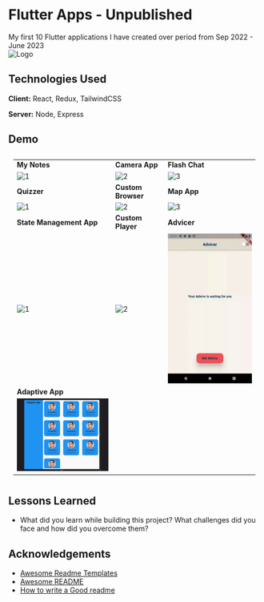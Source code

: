 # Flutter Apps - Unpublished

My first 10 Flutter applications I have created over period from Sep 2022 - June 2023<br />
![Logo](https://storage.googleapis.com/cms-storage-bucket/847ae81f5430402216fd.svg)<br />

## Technologies Used

**Client:** React, Redux, TailwindCSS

**Server:** Node, Express

## Demo

<table style="padding:10px">
  <tr>
    <td> 
        <b>My Notes</b>
    </td>
    <td>
        <b>Camera App</b>
    </td>
    <td>
        <b>Flash Chat</b>
    </td>
  </tr>
  <tr>
    <td> 
        <img src="./mynotes/present/noteGif.gif" alt="1" width = 245px>
    </td>
    <td>
        <img src="./camera/present/cameraGif.gif"  alt="2" width = 245px> 
    </td>
    <td>
        <img src="./flash/present/flashGif.gif" alt="3" width = 245px>
    </td>
  </tr>
    <tr>
    <td> 
        <b>Quizzer</b>
    </td>
    <td>
        <b>Custom Browser</b>
    </td>
    <td>
        <b>Map App</b>
    </td>
  </tr>
  <tr>
    <td> 
        <img src="./quiz/present/quizzerGif.gif" alt="1" width = 245px >
    </td>
    <td>
        <img src="./webview/present/webappGif.gif" alt="2" width = 245px> 
    </td>
    <td>
        <img src="./camera/present/cameraGif.gif" alt="3" width = 245px>
    </td>
  </tr>
   <tr>
    <td> 
        <b>State Management App</b>
    </td>
    <td>
        <b>Custom Player</b>
    </td>
    <td>
        <b>Advicer</b>
    </td>
  </tr>
  <tr>
    <td> 
        <img src="./state_management/present/stateGif.gif" alt="1" width = 245px>
    </td>
    <td>
        <img src="./playback/present/playerGif.gif" alt="2" width = 245px> 
    </td>
    <td>
        <img src="./advicer/present/advicerGif.gif" alt="3" width = 245px>
    </td>
  </tr>
   <tr>
    <td> 
        <b>Adaptive App</b>
    </td>
    <td>
    </td>
    <td>
    </td>
  </tr>
  <tr>
    <td> 
        <img src="./adaptive/present/adaptiveGif.gif" alt="1" width = 245px>
    </td>
    <td>
    </td>
    <td>
    </td>
  </tr>
</table>

## Lessons Learned

- What did you learn while building this project? What challenges did you face and how did you overcome them?

## Acknowledgements

- [Awesome Readme Templates](https://awesomeopensource.com/project/elangosundar/awesome-README-templates)
- [Awesome README](https://github.com/matiassingers/awesome-readme)
- [How to write a Good readme](https://bulldogjob.com/news/449-how-to-write-a-good-readme-for-your-github-project)
